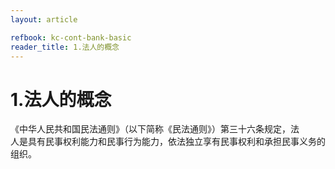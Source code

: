 ```yaml
---
layout: article

refbook: kc-cont-bank-basic
reader_title: 1.法人的概念
---
```


# 1.法人的概念

《中华人民共和国民法通则》（以下简称《民法通则》）第三十六条规定，法<br />
      人是具有民事权利能力和民事行为能力，依法独立享有民事权利和承担民事义务的<br />
    组织。